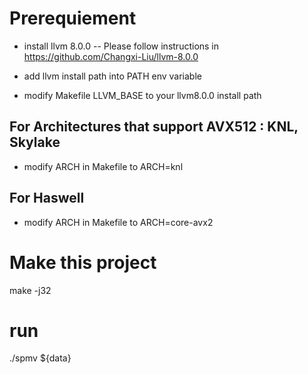 # Prerequiement
- install llvm 8.0.0
-- Please follow instructions in https://github.com/Changxi-Liu/llvm-8.0.0

- add llvm install path into PATH env variable

- modify Makefile LLVM_BASE to your llvm8.0.0 install path

## For Architectures that support AVX512 : KNL, Skylake
- modify ARCH in Makefile to ARCH=knl

## For Haswell

- modify ARCH in Makefile to ARCH=core-avx2


# Make this project
make -j32

# run
./spmv ${data}
